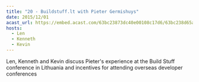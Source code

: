 ```yaml
---
title: "20 - Buildstuff.lt with Pieter Germishuys"
date: 2015/12/01
acast_url: https://embed.acast.com/63bc23873dc40e00108c17d6/63bc238d65ae3d001128d7bf
hosts:
  - Len
  - Kenneth
  - Kevin
---
```


Len, Kenneth and Kevin discuss Pieter's experience at the Build Stuff conference in Lithuania and incentives for attending overseas developer conferences

